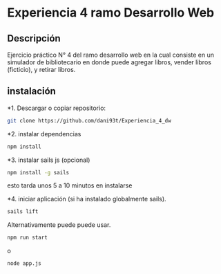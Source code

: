 # Experiencia 4 ramo Desarrollo Web

## Descripción

Ejercicio práctico N° 4 del ramo desarrollo web en la cual consiste en un simulador de bibliotecario en donde puede agregar libros, vender libros (ficticio), y retirar libros.

## instalación 

*1. Descargar o copiar repositorio:
```bash
git clone https://github.com/dani93t/Experiencia_4_dw
```

*2. instalar dependencias
```bash
npm install
```

*3. instalar sails js (opcional)

```bash
npm install -g sails
```
esto tarda unos 5 a 10 minutos en instalarse

*4. iniciar aplicación (si ha instalado globalmente sails).

```bash
sails lift
```

Alternativamente puede puede usar.


```bash
npm run start
```

o

```bash
node app.js
```
